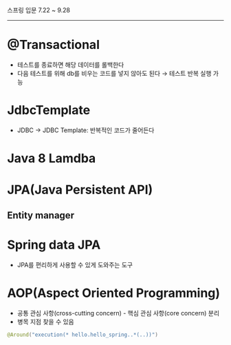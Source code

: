 스프링 입문 7.22 ~ 9.28

---

# @Transactional
- 테스트를 종료하면 해당 데이터를 롤백한다
- 다음 테스트를 위해 db를 비우는 코드를 넣지 않아도 된다 → 테스트 반복 실행 가능
# JdbcTemplate
- JDBC → JDBC Template: 반복적인 코드가 줄어든다
# Java 8 Lamdba
# JPA(Java Persistent API)
## Entity manager
# Spring data JPA
- JPA를 편리하게 사용할 수 있게 도와주는 도구
# AOP(Aspect Oriented Programming)
- 공통 관심 사항(cross-cutting concern) - 핵심 관심 사항(core concern) 분리
- 병목 지점 찾을 수 있음
```java
@Around("execution(* hello.hello_spring..*(..))")
```